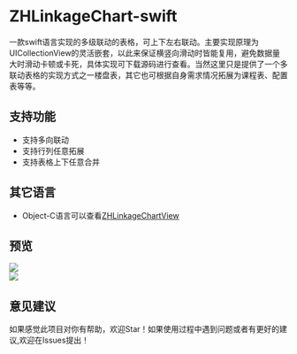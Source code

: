 # ZHLinkageChart-swift
一款swift语言实现的多级联动的表格，可上下左右联动。主要实现原理为UICollectionView的灵活嵌套，以此来保证横竖向滑动时皆能复用，避免数据量大时滑动卡顿或卡死，具体实现可下载源码进行查看。当然这里只是提供了一个多联动表格的实现方式之一楼盘表，其它也可根据自身需求情况拓展为课程表、配置表等等。
  
## 支持功能
* 支持多向联动
* 支持行列任意拓展
* 支持表格上下任意合并

## 其它语言
* Object-C语言可以查看[ZHLinkageChartView](https://github.com/hi-zhouyn/ZHLinkageChartView)

## 预览
![](https://github.com/hi-zhouyn/ZHLinkageChart/raw/master/image/联动.gif)  
![](https://github.com/hi-zhouyn/ZHLinkageChart/raw/master/image/表格.jpeg)  

## 意见建议
如果感觉此项目对你有帮助，欢迎Star！如果使用过程中遇到问题或者有更好的建议,欢迎在Issues提出！

